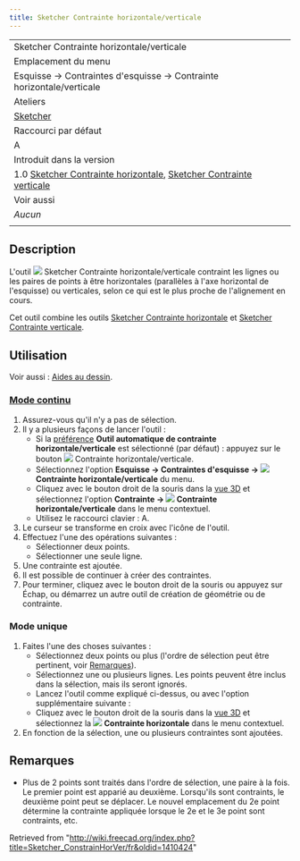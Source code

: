 ```yaml
---
title: Sketcher Contrainte horizontale/verticale
---
```

|  |
| --- |
| Sketcher Contrainte horizontale/verticale |
| Emplacement du menu |
| Esquisse → Contraintes d'esquisse → Contrainte horizontale/verticale |
| Ateliers |
| [Sketcher](/Sketcher_Workbench/fr "Sketcher Workbench/fr") |
| Raccourci par défaut |
| A |
| Introduit dans la version |
| 1.0 [Sketcher Contrainte horizontale](/Sketcher_ConstrainHorizontal/fr "Sketcher ConstrainHorizontal/fr"), [Sketcher Contrainte verticale](/Sketcher_ConstrainVertical/fr "Sketcher ConstrainVertical/fr") |
| Voir aussi |
| *Aucun* |
|  |

## Description

L'outil ![](/images/Sketcher_ConstrainHorVer.svg) Sketcher Contrainte horizontale/verticale contraint les lignes ou les paires de points à être horizontales (parallèles à l'axe horizontal de l'esquisse) ou verticales, selon ce qui est le plus proche de l'alignement en cours.

Cet outil combine les outils [Sketcher Contrainte horizontale](/Sketcher_ConstrainHorizontal/fr "Sketcher ConstrainHorizontal/fr") et [Sketcher Contrainte verticale](/Sketcher_ConstrainVertical/fr "Sketcher ConstrainVertical/fr").

## Utilisation

Voir aussi : [Aides au dessin](/Sketcher_Workbench/fr#Aides_au_dessin "Sketcher Workbench/fr").

### [Mode continu](/Sketcher_Workbench/fr#Modes_continus "Sketcher Workbench/fr")

1. Assurez-vous qu'il n'y a pas de sélection.
2. Il y a plusieurs façons de lancer l'outil :
   * Si la [préférence](/Sketcher_Preferences/fr#Général "Sketcher Preferences/fr") **Outil automatique de contrainte horizontale/verticale** est sélectionné (par défaut) : appuyez sur le bouton ![](/images/Sketcher_ConstrainHorVer.svg) Contrainte horizontale/verticale.
   * Sélectionnez l'option **Esquisse → Contraintes d'esquisse → ![](/images/Sketcher_ConstrainHorVer.svg) Contrainte horizontale/verticale** du menu.
   * Cliquez avec le bouton droit de la souris dans la [vue 3D](/3D_view/fr "3D view/fr") et sélectionnez l'option **Contrainte → ![](/images/Sketcher_ConstrainHorVer.svg) Contrainte horizontale/verticale** dans le menu contextuel.
   * Utilisez le raccourci clavier : A.
3. Le curseur se transforme en croix avec l'icône de l'outil.
4. Effectuez l'une des opérations suivantes :
   * Sélectionner deux points.
   * Sélectionner une seule ligne.
5. Une contrainte est ajoutée.
6. Il est possible de continuer à créer des contraintes.
7. Pour terminer, cliquez avec le bouton droit de la souris ou appuyez sur Échap, ou démarrez un autre outil de création de géométrie ou de contrainte.

### Mode unique

1. Faites l'une des choses suivantes :
   * Sélectionnez deux points ou plus (l'ordre de sélection peut être pertinent, voir [Remarques](#Remarques)).
   * Sélectionnez une ou plusieurs lignes. Les points peuvent être inclus dans la sélection, mais ils seront ignorés.
   * Lancez l'outil comme expliqué ci-dessus, ou avec l'option supplémentaire suivante :
   * Cliquez avec le bouton droit de la souris dans la [vue 3D](/3D_view/fr "3D view/fr") et sélectionnez la **![](/images/Sketcher_ConstrainHorizontal.svg) Contrainte horizontale** dans le menu contextuel.
2. En fonction de la sélection, une ou plusieurs contraintes sont ajoutées.

## Remarques

* Plus de 2 points sont traités dans l'ordre de sélection, une paire à la fois. Le premier point est apparié au deuxième. Lorsqu'ils sont contraints, le deuxième point peut se déplacer. Le nouvel emplacement du 2e point détermine la contrainte appliquée lorsque le 2e et le 3e point sont contraints, etc.

Retrieved from "<http://wiki.freecad.org/index.php?title=Sketcher_ConstrainHorVer/fr&oldid=1410424>"